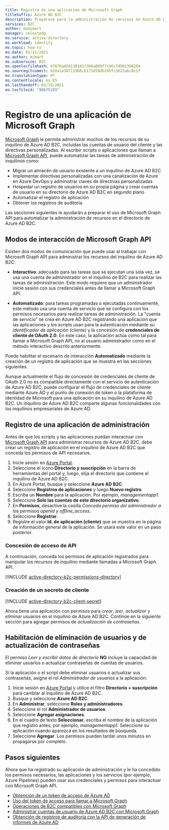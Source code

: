 ```yaml
---
title: Registro de una aplicación de Microsoft Graph
titleSuffix: Azure AD B2C
description: Prepárese para la administración de recursos de Azure AD B2C con Microsoft Graph mediante el registro de una aplicación que tenga concedidos los permisos de Graph API necesarios.
services: B2C
author: msmimart
manager: celestedg
ms.service: active-directory
ms.workload: identity
ms.topic: how-to
ms.date: 01/21/2021
ms.author: mimart
ms.subservice: B2C
ms.openlocfilehash: 67870a458138101f3b8a009f7c96c74991396284
ms.sourcegitcommit: 910a1a38711966cb171050db245fc3b22abc8c5f
ms.translationtype: HT
ms.contentlocale: es-ES
ms.lasthandoff: 03/19/2021
ms.locfileid: "98675193"
---
```

# <a name="register-a-microsoft-graph-application"></a>Registro de una aplicación de Microsoft Graph

[Microsoft Graph][ms-graph] le permite administrar muchos de los recursos de su inquilino de Azure AD B2C, incluidas las cuentas de usuario del cliente y las directivas personalizadas. Al escribir scripts o aplicaciones que llaman a [Microsoft Graph API][ms-graph-api], puede automatizar las tareas de administración de inquilinos como:

* Migrar un almacén de usuario existente a un inquilino de Azure AD B2C
* Implementar directivas personalizadas con una canalización de Azure en Azure DevOps y administrar claves de directivas personalizadas
* Hospedar un registro de usuarios en su propia página y crear cuentas de usuario en su directorio de Azure AD B2C en segundo plano
* Automatizar el registro de aplicación
* Obtener los registros de auditoría

Las secciones siguientes le ayudarán a preparar el uso de Microsoft Graph API para automatizar la administración de recursos en el directorio de Azure AD B2C.

## <a name="microsoft-graph-api-interaction-modes"></a>Modos de interacción de Microsoft Graph API

Existen dos modos de comunicación que puede usar al trabajar con Microsoft Graph API para administrar los recursos del inquilino de Azure AD B2C:

* **Interactivo**: adecuado para las tareas que se ejecutan una sola vez, se usa una cuenta de administrador en el inquilino de B2C para realizar las tareas de administración. Este modo requiere que un administrador inicie sesión con sus credenciales antes de llamar a Microsoft Graph API.

* **Automatizado**: para tareas programadas o ejecutadas continuamente, este método usa una cuenta de servicio que se configura con los permisos necesarios para realizar tareas de administración. La "cuenta de servicio" se crea en Azure AD B2C registrando una aplicación que las aplicaciones y los scripts usan para la autenticación mediante su *identificador de aplicación (cliente)* y la concesión de **credenciales de cliente de OAuth 2.0**. En este caso, la aplicación actúa como tal para llamar a Microsoft Graph API, no al usuario administrador como en el método interactivo descrito anteriormente.

Puede habilitar el escenario de interacción **Automatizado** mediante la creación de un registro de aplicación que se muestra en las secciones siguientes.

Aunque actualmente el flujo de concesión de credenciales de cliente de OAuth 2.0 no es compatible directamente con el servicio de autenticación de Azure AD B2C, puede configurar el flujo de credenciales de cliente mediante Azure AD y el punto de conexión de token o la plataforma de identidad de Microsoft para una aplicación en su inquilino de Azure AD B2C. Un inquilino de Azure AD B2C comparte algunas funcionalidades con los inquilinos empresariales de Azure AD.

## <a name="register-management-application"></a>Registro de una aplicación de administración

Antes de que los scripts y las aplicaciones puedan interactuar con [Microsoft Graph API][ms-graph-api] para administrar recursos de Azure AD B2C, debe crear un registro de aplicación en el inquilino de Azure AD B2C que conceda los permisos de API necesarios.

1. Inicie sesión en [Azure Portal](https://portal.azure.com).
1. Seleccione el icono **Directorio y suscripción** en la barra de herramientas del portal y, luego, elija el directorio que contiene el inquilino de Azure AD B2C.
1. En Azure Portal, busque y seleccione **Azure AD B2C**.
1. Seleccione **Registros de aplicaciones** y luego **Nuevo registro**.
1. Escriba un **Nombre** para la aplicación. Por ejemplo, *managementapp1*.
1. Seleccione **Solo las cuentas de este directorio organizativo**.
1. En **Permisos**, desactive la casilla *Conceda permiso del administrador a los permisos openid y offline_access*.
1. Seleccione **Registrar**.
1. Registre el valor **Id. de aplicación (cliente)** que se muestra en la página de información general de la aplicación. Se usará este valor en un paso posterior.

### <a name="grant-api-access"></a>Concesión de acceso de API

A continuación, conceda los permisos de aplicación registrados para manipular los recursos de inquilino mediante llamadas a Microsoft Graph API.

[!INCLUDE [active-directory-b2c-permissions-directory](../../includes/active-directory-b2c-permissions-directory.md)]

### <a name="create-client-secret"></a>Creación de un secreto de cliente

[!INCLUDE [active-directory-b2c-client-secret](../../includes/active-directory-b2c-client-secret.md)]

Ahora tiene una aplicación con permisos para *crear*, *leer*, *actualizar* y *eliminar* usuarios en el inquilino de Azure AD B2C. Continúe en la siguiente sección para agregar permisos de *actualización de contraseñas*.

## <a name="enable-user-delete-and-password-update"></a>Habilitación de eliminación de usuarios y de actualización de contraseñas

El permiso *Leer y escribir datos de directorio* **NO** incluye la capacidad de eliminar usuarios o actualizar contraseñas de cuentas de usuarios.

Si la aplicación o el script debe eliminar usuarios o actualizar sus contraseñas, asigne el rol *Administrador de usuarios* a la aplicación:

1. Inicie sesión en [Azure Portal](https://portal.azure.com) y utilice el filtro **Directorio + suscripción** para cambiar al inquilino de Azure AD B2C.
1. Busque y seleccione **Azure AD B2C**.
1. En **Administrar**, seleccione **Roles y administradores**.
1. Seleccione el rol **Administrador de usuarios**.
1. Seleccione **Agregar asignaciones**.
1. En el cuadro de texto **Seleccionar**, escriba el nombre de la aplicación que registró antes; por ejemplo, *managementapp1*. Seleccione su aplicación cuando aparezca en los resultados de búsqueda.
1. Seleccione **Agregar**. Los permisos pueden tardar unos minutos en propagarse por completo.

## <a name="next-steps"></a>Pasos siguientes

Ahora que ha registrado su aplicación de administración y le ha concedido los permisos necesarios, las aplicaciones y los servicios (por ejemplo, Azure Pipelines) pueden usar sus credenciales y permisos para interactuar con Microsoft Graph API. 

* [Obtención de un token de acceso de Azure AD](/graph/auth-v2-service#4-get-an-access-token)
* [Uso del token de acceso para llamar a Microsoft Graph](/graph/auth-v2-service#4-get-an-access-token)
* [Operaciones de B2C compatibles con Microsoft Graph](microsoft-graph-operations.md)
* [Administrar cuentas de usuario de Azure AD B2C con Microsoft Graph](microsoft-graph-operations.md)
* [Obtención de registros de auditoría con la API de generación de informes de Azure AD](view-audit-logs.md#get-audit-logs-with-the-azure-ad-reporting-api)

<!-- LINKS -->
[ms-graph]: /graph/
[ms-graph-api]: /graph/api/overview
